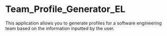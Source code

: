 # Team_Profile_Generator_EL
This application allows you to generate profiles for a software engineering team based on the information inputted by the user.
